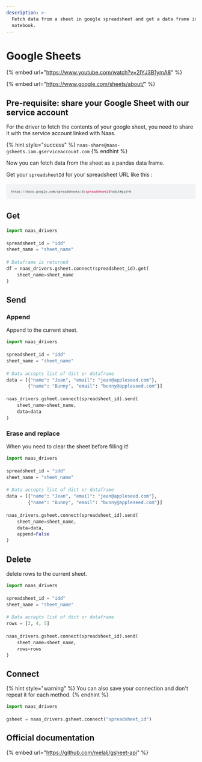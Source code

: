 ```yaml
---
description: >-
  Fetch data from a sheet in google spreadsheet and get a data frame in your
  notebook.
---
```


# Google Sheets

{% embed url="https://www.youtube.com/watch?v=2IYJ3B1ymA8" %}

{% embed url="https://www.google.com/sheets/about/" %}

## Pre-requisite: share your Google Sheet with our service account

For the driver to fetch the contents of your google sheet, you need to share it with the service account linked with Naas.

{% hint style="success" %}
`naas-share@naas-gsheets.iam.gserviceaccount.com`
{% endhint %}

Now you can fetch data from the sheet as a pandas data frame.

Get your `spreadsheetId` for your spreadsheet URL like this :

![spreadsheetId](../.gitbook/assets/screenshot-2020-11-09-at-15.26.41.png)

## Get

```python
import naas_drivers

spreadsheet_id = "idd"
sheet_name = "sheet_name"

# Dataframe is returned
df = naas_drivers.gsheet.connect(spreadsheet_id).get(
    sheet_name=sheet_name
)
```

## Send

### Append

Append to the current sheet.

```python
import naas_drivers

spreadsheet_id = "idd"
sheet_name = "sheet_name"

# Data accepts list of dict or dataframe
data = [{"name": "Jean", "email": "jean@appleseed.com"},
        {"name": "Bunny", "email": "bunny@appleseed.com"}]
        
naas_drivers.gsheet.connect(spreadsheet_id).send(
    sheet_name=sheet_name,
    data=data
)
```

### Erase and replace

When you need to clear the sheet before filling it!

```python
import naas_drivers

spreadsheet_id = "idd"
sheet_name = "sheet_name"

# Data accepts list of dict or dataframe
data = [{"name": "Jean", "email": "jean@appleseed.com"},
        {"name": "Bunny", "email": "bunny@appleseed.com"}]

naas_drivers.gsheet.connect(spreadsheet_id).send(
    sheet_name=sheet_name,
    data=data,
    append=False
)
```

## Delete

delete rows to the current sheet.

```python
import naas_drivers

spreadsheet_id = "idd"
sheet_name = "sheet_name"

# Data accepts list of dict or dataframe
rows = [3, 4, 5]

naas_drivers.gsheet.connect(spreadsheet_id).send(
    sheet_name=sheet_name,
    rows=rows
)
```

## Connect

{% hint style="warning" %}
You can also save your connection and don't repeat it for each method.
{% endhint %}

```python
import naas_drivers

gsheet = naas_drivers.gsheet.connect("spreadsheet_id")
```

## Official documentation

{% embed url="https://github.com/melalj/gsheet-api" %}

